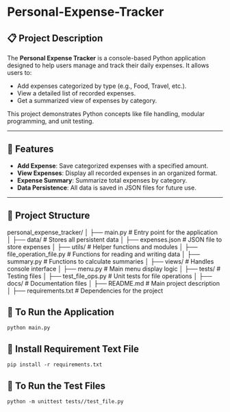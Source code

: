 # Personal-Expense-Tracker

## 📋 Project Description

The **Personal Expense Tracker** is a console-based Python application designed to help users manage and track their daily expenses. It allows users to:
- Add expenses categorized by type (e.g., Food, Travel, etc.).
- View a detailed list of recorded expenses.
- Get a summarized view of expenses by category.

This project demonstrates Python concepts like file handling, modular programming, and unit testing.

---

## 🎯 Features
- **Add Expense**: Save categorized expenses with a specified amount.
- **View Expenses**: Display all recorded expenses in an organized format.
- **Expense Summary**: Summarize total expenses by category.
- **Data Persistence**: All data is saved in JSON files for future use.

---

## 📂 Project Structure

personal_expense_tracker/
│
├── main.py                # Entry point for the application
│
├── data/                  # Stores all persistent data
│   ├── expenses.json      # JSON file to store expenses
│
├── utils/                       # Helper functions and modules
│   ├── file_operation_file.py   # Functions for reading and writing data
│   ├── summary.py               # Functions to calculate summaries
│
├── views/                 # Handles console interface
│   ├── menu.py            # Main menu display logic
│
├── tests/                 # Testing files
│   ├── test_file_ops.py   # Unit tests for file operations
│
├── docs/                  # Documentation files
│   ├── README.md          # Main project description
│
├── requirements.txt       # Dependencies for the project

## 🔨 To Run the Application
    python main.py

## 📩 Install Requirement Text File
    pip install -r requirements.txt

##  🔨 To Run the Test Files
    python -m unittest tests//test_file.py




